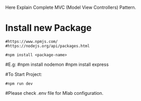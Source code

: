 Here Explain Complete MVC (Model View Controllers) Pattern. 


# Install new Package

	#https://www.npmjs.com/
	#https://nodejs.org/api/packages.html

	#npm install <package-name>
#E.g: 
	#npm install nodemon
	#npm install express

#To Start Project:

	#npm run dev

#Please check .env file for Mlab configuration.
